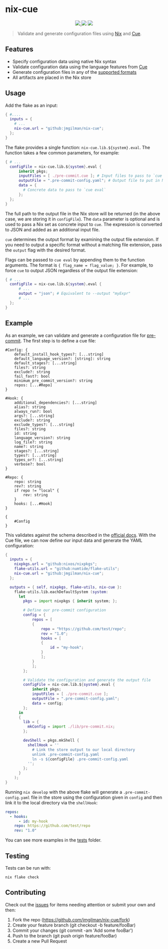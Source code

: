 # nix-cue

<p align="center">
    <a href="https://github.com/jmgilman/nix-cue/actions/workflows/ci.yml">
        <img src="https://github.com/jmgilman/nix-cue/actions/workflows/ci.yml/badge.svg"/>
    </a>
    <img src="https://img.shields.io/github/license/jmgilman/nix-cue"/>
    <a href="https://builtwithnix.org">
        <img src="https://img.shields.io/badge/-Built%20with%20Nix-green">
    </a>
</p>

> Validate and generate configuration files using [Nix][1] and [Cue][2].

## Features

- Specify configuration data using native Nix syntax
- Validate configuration data using the language features from [Cue][2]
- Generate configuration files in any of the [supported formats][3]
- All artifacts are placed in the Nix store

## Usage

Add the flake as an input:

```nix
{ #....
  inputs = {
    # ...
    nix-cue.url = "github:jmgilman/nix-cue";
  };
}
```

The flake provides a single function: `nix-cue.lib.${system}.eval`. The function
takes a few common parameters, for example:

```nix
{ # ...
  configFile = nix-cue.lib.${system}.eval {
      inherit pkgs;
      inputFiles = [ ./pre-commit.cue ]; # Input files to pass to `cue eval`
      outputFile = ".pre-commit-config.yaml"; # Output file to put in Nix store
      data = {
        # Concrete data to pass to `cue eval`
      };
  };
}
```

The full path to the output file in the Nix store will be returned (in the above
case, we are storing it in `configFile`). The `data` parameter is optional and
is used to pass a Nix set as concrete input to `cue`. The expression is
converted to JSON and added as an additional input file.

`cue` determines the output format by examining the output file extension. If
you need to output a specific format without a matching file extension, pass the
`output` flag with the desired format.

Flags can be passed to `cue eval` by appending them to the function arguments.
The format is `{ flag_name = flag_value; }`. For example, to force `cue` to
output JSON regardless of the output file extension:

```nix
{ # ...
  configFile = nix-cue.lib.${system}.eval {
      # ...
      output = "json"; # Equivalent to --output "myExpr"
      # ...
  };
}
```

## Example

As an example, we can validate and generate a configuration file for
[pre-commit][4]. The first step is to define a cue file:

```cue
#Config: {
    default_install_hook_types?: [...string]
    default_language_version?: [string]: string
    default_stages?: [...string]
    files?: string
    exclude?: string
    fail_fast?: bool
    minimum_pre_commit_version?: string
    repos: [...#Repo]
}

#Hook: {
    additional_dependencies?: [...string]
    alias?: string
    always_run?: bool
    args?: [...string]
    exclude?: string
    exclude_types?: [...string]
    files?: string
    id: string
    language_version?: string
    log_file?: string
    name?: string
    stages?: [...string]
    types?: [...string]
    types_or?: [...string]
    verbose?: bool
}

#Repo: {
    repo: string
    rev?: string
    if repo != "local" {
        rev: string
    }
    hooks: [...#Hook]
}

{
    #Config
}
```

This validates against the schema described in the [official docs][5]. With the
Cue file, we can now define our input data and generate the YAML configuration:

```nix
{
  inputs = {
    nixpkgs.url = "github:nixos/nixpkgs";
    flake-utils.url = "github:numtide/flake-utils";
    nix-cue.url = "github:jmgilman/nix-cue";
  };

  outputs = { self, nixpkgs, flake-utils, nix-cue }:
    flake-utils.lib.eachDefaultSystem (system:
      let
        pkgs = import nixpkgs { inherit system; };

        # Define our pre-commit configuration
        config = {
            repos = [
            {
                repo = "https://github.com/test/repo";
                rev = "1.0";
                hooks = [
                {
                    id = "my-hook";
                }
                ];
            }
            ];
        };

        # Validate the configuration and generate the output file
        configFile = nix-cue.lib.${system}.eval {
            inherit pkgs;
            inputFiles = [ ./pre-commit.cue ];
            outputFile = ".pre-commit-config.yaml";
            data = config;
        };
      in
      {
        lib = {
          mkConfig = import ./lib/pre-commit.nix;
        };

        devShell = pkgs.mkShell {
          shellHook = ''
            # Link the store output to our local directory
            unlink .pre-commit-config.yaml
            ln -s ${configFile} .pre-commit-config.yaml
          '';
        };
      }
    );
}
```

Running `nix develop` with the above flake will generate a
`.pre-commit-config.yaml` file in the store using the configuration given in
`config` and then link it to the local directory via the `shellHook`:

```yaml
repos:
  - hooks:
      - id: my-hook
    repo: https://github.com/test/repo
    rev: "1.0"
```

You can see more examples in the [tests](./tests) folder.

## Testing

Tests can be run with:

```shell
nix flake check
```

## Contributing

Check out the [issues][6] for items needing attention or submit your own and
then:

1. Fork the repo (<https://github.com/jmgilman/nix-cue/fork>)
2. Create your feature branch (git checkout -b feature/fooBar)
3. Commit your changes (git commit -am 'Add some fooBar')
4. Push to the branch (git push origin feature/fooBar)
5. Create a new Pull Request

[1]: https://nixos.org/
[2]: https://cuelang.org/
[3]: https://cuelang.org/docs/integrations/
[4]: https://pre-commit.com/
[5]: https://pre-commit.com/#adding-pre-commit-plugins-to-your-project
[6]: https://github.com/jmgilman/nix-cue/issues
